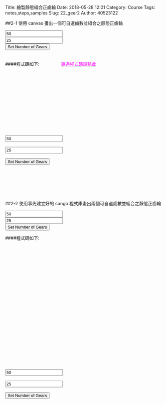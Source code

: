 Title: 繪製靜態組合正齒輪
Date: 2018-05-28 12:01
Category: Course
Tags: notes,steps,samples
Slug: 22_geer2
Author: 40523122




<!-- PELICAN_END_SUMMARY -->
##2-1 使用 canvas 畫出一個可自選齒數並組合之靜態正齒輪
<!-- 導入 Brython 標準程式庫 -->
<script src="./../data/Brython-3.3.1/brython.js"></script>
<script src="./../data/Brython-3.3.1/brython_stdlib.js"></script>

<!-- 啟動 Brython -->
<script>
window.onload=function(){
// 設定 data/py 為共用程式路徑
brython({debug:1, pythonpath:['./../data/py']});
}
</script>

<canvas id="ronegear" width="800" height="600"></canvas>
<!-- 以下製作 button-->
<div id="ronegear_div" width="800" height="20"></div>
<input id="rn1" value="50"></input><br />
<input id="rn2" value="25"></input><br />
<button id="rbutton">Set Number of Gears</button>

<script type="text/python3">
from browser import document as doc
from browser import html
import math
# deg 為角度轉為徑度的轉換因子
deg = math.pi/180.
# 定義 Spur 類別
class Spur(object):
    def __init__(self, ctx):
        self.ctx = ctx

    def create_line(self, x1, y1, x2, y2, width=3, fill="red"):
        self.ctx.beginPath()
        self.ctx.lineWidth = width
        self.ctx.moveTo(x1, y1)
        self.ctx.lineTo(x2, y2)
        self.ctx.strokeStyle = fill
        self.ctx.stroke()
    
    # 定義一個繪正齒輪的繪圖函式
    # midx 為齒輪圓心 x 座標
    # midy 為齒輪圓心 y 座標
    # rp 為節圓半徑, rn 為齒數
    # pa 為壓力角 (deg)
    # 已經針對 rn 大於等於 52 齒時的繪圖錯誤修正, 因為 base circle 與齒根圓大小必須進行判斷
    def Gear(self, midx, midy, rp, rn=20, pa=20, color="black"):
        # 齒輪漸開線分成 15 線段繪製
        imax = 15
        # 在輸入的畫布上繪製直線, 由圓心到節圓 y 軸頂點畫一直線
        self.create_line(midx, midy, midx, midy-rp)
        # a 為模數 (代表公制中齒的大小), 模數為節圓直徑(稱為節徑)除以齒數
        # 模數也就是齒冠大小
        a=2*rp/rn
        # d 為齒根大小, 為模數的 1.157 或 1.25倍, 這裡採 1.25 倍
        d=2.5*rp/rn
        # ra 為齒輪的外圍半徑
        ra=rp+a
        # rb 則為齒輪的基圓半徑
        # 基圓為漸開線長齒之基準圓
        rb=rp*math.cos(pa*deg)
        # rd 為齒根圓半徑
        rd=rp-d
        # 當 rd 大於 rb 時, 漸開線並非畫至 rb, 而是 rd
        # dr 則為基圓到齒頂圓半徑分成 imax 段後的每段半徑增量大小
        # 將圓弧分成 imax 段來繪製漸開線
        # 當 rd 大於 rb 時, 漸開線並非畫至 rb, 而是 rd
        if rd>rb:
            dr = (ra-rd)/imax
        else:
            dr=(ra-rb)/imax
        # tan(pa*deg)-pa*deg 為漸開線函數
        sigma=math.pi/(2*rn)+math.tan(pa*deg)-pa*deg
        for j in range(rn):
            ang=-2.*j*math.pi/rn+sigma
            ang2=2.*j*math.pi/rn+sigma
            lxd=midx+rd*math.sin(ang2-2.*math.pi/rn)
            lyd=midy-rd*math.cos(ang2-2.*math.pi/rn)
            for i in range(imax+1):
                # 當 rd 大於 rb 時, 漸開線並非畫至 rb, 而是 rd
                if rd>rb:
                    r=rd+i*dr
                else:
                    r=rb+i*dr
                theta=math.sqrt((r*r)/(rb*rb)-1.)
                alpha=theta-math.atan(theta)
                xpt=r*math.sin(alpha-ang)
                ypt=r*math.cos(alpha-ang)
                xd=rd*math.sin(-ang)
                yd=rd*math.cos(-ang)
                # i=0 時, 繪線起點由齒根圓上的點, 作為起點
                if(i==0):
                    last_x = midx+xd
                    last_y = midy-yd
                # 由左側齒根圓作為起點, 除第一點 (xd,yd) 齒根圓上的起點外, 其餘的 (xpt,ypt)則為漸開線上的分段點
                self.create_line((midx+xpt),(midy-ypt),(last_x),(last_y),fill=color)
                # 最後一點, 則為齒頂圓
                if(i==imax):
                    lfx=midx+xpt
                    lfy=midy-ypt
                last_x = midx+xpt
                last_y = midy-ypt
            # the line from last end of dedendum point to the recent
            # end of dedendum point
            # lxd 為齒根圓上的左側 x 座標, lyd 則為 y 座標
            # 下列為齒根圓上用來近似圓弧的直線
            self.create_line((lxd),(lyd),(midx+xd),(midy-yd),fill=color)
            for i in range(imax+1):
                # 當 rd 大於 rb 時, 漸開線並非畫至 rb, 而是 rd
                if rd>rb:
                    r=rd+i*dr
                else:
                    r=rb+i*dr
                theta=math.sqrt((r*r)/(rb*rb)-1.)
                alpha=theta-math.atan(theta)
                xpt=r*math.sin(ang2-alpha)
                ypt=r*math.cos(ang2-alpha)
                xd=rd*math.sin(ang2)
                yd=rd*math.cos(ang2)
                # i=0 時, 繪線起點由齒根圓上的點, 作為起點
                if(i==0):
                    last_x = midx+xd
                    last_y = midy-yd
                # 由右側齒根圓作為起點, 除第一點 (xd,yd) 齒根圓上的起點外, 其餘的 (xpt,ypt)則為漸開線上的分段點
                self.create_line((midx+xpt),(midy-ypt),(last_x),(last_y),fill=color)
                # 最後一點, 則為齒頂圓
                if(i==imax):
                    rfx=midx+xpt
                    rfy=midy-ypt
                last_x = midx+xpt
                last_y = midy-ypt
            # lfx 為齒頂圓上的左側 x 座標, lfy 則為 y 座標
            # 下列為齒頂圓上用來近似圓弧的直線
            self.create_line(lfx,lfy,rfx,rfy,fill=color)

canvas = doc['ronegear']
ctx = canvas.getContext("2d")

# 以 button 驅動的事件函式
def set(e):
    ctx.clearRect(0, 0, canvas.width, canvas.height)
    x = (canvas.width)/2
    y = (canvas.height)/2
    if doc["rn1"].value.isdigit():
        n1 = int(doc["rn1"].value)
    else:
        n1 = 50

    if doc["rn2"].value.isdigit():
        n2 = int(doc["rn2"].value)
    else:
        n2 = 25

        
    # 只使用畫布高度的 80%
    canvas_size = canvas.height*0.4
    r1 = canvas_size*0.8
    r2 = r1 * n2 / n1

    # 計算各齒輪中心座標
    x1 = x - r1
    y1 = y

    x2 = x+r2 
    y2 = y

    pa = 20
    # 開始繪製齒輪
    # 儲存原有的座標系統
    ctx.save()
    # 平移到齒輪圓心
    ctx.translate(x1, y1)
    # 以齒輪圓心旋轉 90 度, 讓紅色標線在齒輪右側保持水平
    ctx.rotate(90*deg)
    # 平移回原來的座標原點
    ctx.translate(-x1, -y1)
    gear1 = Spur(ctx).Gear(x1, y1, r1, n1, pa, "blue")
    # 回復原有的座標系統
    ctx.restore()

    ctx.save()
    ctx.translate(x2, y2)
    # 中間齒輪轉動 -90 度加上一齒, 可以與左側齒輪囓合
    ctx.rotate(-90*deg-math.pi/n2)
    ctx.translate(-x2, -y2)
    gear2 = Spur(ctx).Gear(x2, y2, r2, n2, pa, "blue")
    ctx.restore()

set(True)
doc['rbutton'].bind('click',set)
</script>
</br>
</br>
</br>
####程式碼如下:　　　　　<a href="#p3"><font color="#FF00FF">跳過程式碼請點此</font></a><br/>
<pre class="brush: python">
<!-- 導入 Brython 標準程式庫 -->
<script src="./../data/Brython-3.3.1/brython.js"></script>
<script src="./../data/Brython-3.3.1/brython_stdlib.js"></script>

<!-- 啟動 Brython -->
<script>
window.onload=function(){
// 設定 data/py 為共用程式路徑
brython({debug:1, pythonpath:['./../data/py']});
}
</script>

<canvas id="ronegear" width="800" height="600"></canvas>
<!-- 以下製作 button-->
<div id="ronegear_div" width="800" height="20"></div>
<input id="rn1" value="50"></input><br />
<input id="rn2" value="25"></input><br />
<button id="rbutton">Set Number of Gears</button>

<script type="text/python3">
from browser import document as doc
from browser import html
import math
# deg 為角度轉為徑度的轉換因子
deg = math.pi/180.
# 定義 Spur 類別
class Spur(object):
    def __init__(self, ctx):
        self.ctx = ctx

    def create_line(self, x1, y1, x2, y2, width=3, fill="red"):
        self.ctx.beginPath()
        self.ctx.lineWidth = width
        self.ctx.moveTo(x1, y1)
        self.ctx.lineTo(x2, y2)
        self.ctx.strokeStyle = fill
        self.ctx.stroke()
    #
    # 定義一個繪正齒輪的繪圖函式
    # midx 為齒輪圓心 x 座標
    # midy 為齒輪圓心 y 座標
    # rp 為節圓半徑, rn 為齒數
    # pa 為壓力角 (deg)
    # 已經針對 rn 大於等於 52 齒時的繪圖錯誤修正, 因為 base circle 與齒根圓大小必須進行判斷
    def Gear(self, midx, midy, rp, rn=20, pa=20, color="black"):
        # 齒輪漸開線分成 15 線段繪製
        imax = 15
        # 在輸入的畫布上繪製直線, 由圓心到節圓 y 軸頂點畫一直線
        self.create_line(midx, midy, midx, midy-rp)
        # a 為模數 (代表公制中齒的大小), 模數為節圓直徑(稱為節徑)除以齒數
        # 模數也就是齒冠大小
        a=2*rp/rn
        # d 為齒根大小, 為模數的 1.157 或 1.25倍, 這裡採 1.25 倍
        d=2.5*rp/rn
        # ra 為齒輪的外圍半徑
        ra=rp+a
        # rb 則為齒輪的基圓半徑
        # 基圓為漸開線長齒之基準圓
        rb=rp*math.cos(pa*deg)
        # rd 為齒根圓半徑
        rd=rp-d
        # 當 rd 大於 rb 時, 漸開線並非畫至 rb, 而是 rd
        # dr 則為基圓到齒頂圓半徑分成 imax 段後的每段半徑增量大小
        # 將圓弧分成 imax 段來繪製漸開線
        # 當 rd 大於 rb 時, 漸開線並非畫至 rb, 而是 rd
        if rd>rb:
            dr = (ra-rd)/imax
        else:
            dr=(ra-rb)/imax
        # tan(pa*deg)-pa*deg 為漸開線函數
        sigma=math.pi/(2*rn)+math.tan(pa*deg)-pa*deg
        for j in range(rn):
            ang=-2.*j*math.pi/rn+sigma
            ang2=2.*j*math.pi/rn+sigma
            lxd=midx+rd*math.sin(ang2-2.*math.pi/rn)
            lyd=midy-rd*math.cos(ang2-2.*math.pi/rn)
            for i in range(imax+1):
                # 當 rd 大於 rb 時, 漸開線並非畫至 rb, 而是 rd
                if rd>rb:
                    r=rd+i*dr
                else:
                    r=rb+i*dr
                theta=math.sqrt((r*r)/(rb*rb)-1.)
                alpha=theta-math.atan(theta)
                xpt=r*math.sin(alpha-ang)
                ypt=r*math.cos(alpha-ang)
                xd=rd*math.sin(-ang)
                yd=rd*math.cos(-ang)
                # i=0 時, 繪線起點由齒根圓上的點, 作為起點
                if(i==0):
                    last_x = midx+xd
                    last_y = midy-yd
                # 由左側齒根圓作為起點, 除第一點 (xd,yd) 齒根圓上的起點外, 其餘的 (xpt,ypt)則為漸開線上的分段點
                self.create_line((midx+xpt),(midy-ypt),(last_x),(last_y),fill=color)
                # 最後一點, 則為齒頂圓
                if(i==imax):
                    lfx=midx+xpt
                    lfy=midy-ypt
                last_x = midx+xpt
                last_y = midy-ypt
            # the line from last end of dedendum point to the recent
            # end of dedendum point
            # lxd 為齒根圓上的左側 x 座標, lyd 則為 y 座標
            # 下列為齒根圓上用來近似圓弧的直線
            self.create_line((lxd),(lyd),(midx+xd),(midy-yd),fill=color)
            for i in range(imax+1):
                # 當 rd 大於 rb 時, 漸開線並非畫至 rb, 而是 rd
                if rd>rb:
                    r=rd+i*dr
                else:
                    r=rb+i*dr
                theta=math.sqrt((r*r)/(rb*rb)-1.)
                alpha=theta-math.atan(theta)
                xpt=r*math.sin(ang2-alpha)
                ypt=r*math.cos(ang2-alpha)
                xd=rd*math.sin(ang2)
                yd=rd*math.cos(ang2)
                # i=0 時, 繪線起點由齒根圓上的點, 作為起點
                if(i==0):
                    last_x = midx+xd
                    last_y = midy-yd
                # 由右側齒根圓作為起點, 除第一點 (xd,yd) 齒根圓上的起點外, 其餘的 (xpt,ypt)則為漸開線上的分段點
                self.create_line((midx+xpt),(midy-ypt),(last_x),(last_y),fill=color)
                # 最後一點, 則為齒頂圓
                if(i==imax):
                    rfx=midx+xpt
                    rfy=midy-ypt
                last_x = midx+xpt
                last_y = midy-ypt
            # lfx 為齒頂圓上的左側 x 座標, lfy 則為 y 座標
            # 下列為齒頂圓上用來近似圓弧的直線
            self.create_line(lfx,lfy,rfx,rfy,fill=color)

canvas = doc['ronegear']
ctx = canvas.getContext("2d")

# 以 button 驅動的事件函式
def set(e):
    ctx.clearRect(0, 0, canvas.width, canvas.height)
    x = (canvas.width)/2
    y = (canvas.height)/2
    if doc["rn1"].value.isdigit():
        n1 = int(doc["rn1"].value)
    else:
        n1 = 50

    if doc["rn2"].value.isdigit():
        n2 = int(doc["rn2"].value)
    else:
        n2 = 25

        
    # 只使用畫布高度的 80%
    canvas_size = canvas.height*0.4
    r1 = canvas_size*0.8
    r2 = r1 * n2 / n1

    # 計算各齒輪中心座標
    x1 = x - r1
    y1 = y

    x2 = x+r2 
    y2 = y

    pa = 20
    # 開始繪製齒輪
    # 儲存原有的座標系統
    ctx.save()
    # 平移到齒輪圓心
    ctx.translate(x1, y1)
    # 以齒輪圓心旋轉 90 度, 讓紅色標線在齒輪右側保持水平
    ctx.rotate(90*deg)
    # 平移回原來的座標原點
    ctx.translate(-x1, -y1)
    gear1 = Spur(ctx).Gear(x1, y1, r1, n1, pa, "blue")
    # 回復原有的座標系統
    ctx.restore()

    ctx.save()
    ctx.translate(x2, y2)
    # 中間齒輪轉動 -90 度加上一齒, 可以與左側齒輪囓合
    ctx.rotate(-90*deg-math.pi/n2)
    ctx.translate(-x2, -y2)
    gear2 = Spur(ctx).Gear(x2, y2, r2, n2, pa, "blue")
    ctx.restore()

set(True)
doc['rbutton'].bind('click',set)
</script>
</pre>
<a id="p3"></a>
<br/>

<br/>
<br/>
##2-2 使用事先建立好的 cango 程式庫畫出兩個可自選齒數並組合之靜態正齒輪
<!-- 導入 Brython 標準程式庫 -->
 
<script src="../data/Brython-3.3.1/brython.js"></script>
<script src="../data/Brython-3.3.1/brython_stdlib.js"></script>
 
<!-- 啟動 Brython -->
<script>
window.onload=function(){
// 設定 data/py 為共用程式路徑
brython({debug:1, pythonpath:['./../data/py']});
}
</script>
 
<!-- Cango 程式庫 -->
<script type="text/javascript" src="./../cango
/Cango-9v05-min.js"></script>
<script type="text/javascript" src="./../cango
/CangoAxes-2v09.js"></script>
<script type="text/javascript" src="./../cango
/CangoAnimation-5v00.js"></script>
<script type="text/javascript" src="./../cango
/gearUtils-05.js"></script>

<canvas id='rcango_gear' width='800' height='700'></canvas>
<!-- 以下製作 button-->
<div id="rcango_gear_div" width="800" height="20"></div>
<input id="rcn1" value="50"></input><br />
<input id="rcn2" value="25"></input><br />
<button id="rcbutton">Set Number of Gears</button>

<script type="text/python">
# 將 導入的 document 設為 doc 主要原因在於與舊程式碼相容
from browser import document as doc
# 由於 Python3 與 Javascript 程式碼已經不再混用, 因此來自 Javascript 的變數, 必須居中透過 window 物件轉換
from browser import window
import math
 
# 主要用來取得畫布大小
canvas = doc["rcango_gear"]
# 此程式採用 Cango Javascript 程式庫繪圖, 因此無需 ctx
ctx = canvas.getContext("2d")
cango = window.Cango.new
# 針對變數的轉換, shapeDefs 在 Cango 中資料型別為變數, 可以透過 window 轉換
shapedefs = window.shapeDefs
# 目前 Cango 結合 Animation 在 Brython 尚無法運作, 此刻只能繪製靜態圖形
# in CangoAnimation.js
#interpolate1 = window.interpolate
# Cobi 與 createGearTooth 都是 Cango Javascript 程式庫中的物件
#cobj = window.Cobj.new
shape = window.Shape.new
path = window.Path.new
creategeartooth = window.createGearTooth.new

tweener = window.Tweener.new
# 經由 Cango 轉換成 Brython 的 cango, 指定將圖畫在 id="cango_gear" 的 canvas 上
cgo = cango("rcango_gear")

######################################
# 畫正齒輪輪廓
#####################################
# 以 button 驅動的事件函式
def set1(e):
    ctx.clearRect(0, 0, canvas.width, canvas.height)
    x = 800/2
    y = 700/2
    if doc["rcn1"].value.isdigit():
        n = int(doc["rcn1"].value)
    else:
        n = 50

    if doc["rcn2"].value.isdigit():
        n2 = int(doc["rcn2"].value)
    else:
        n2 = 25
    def cangoGear(n, m, pa):
        # n 為齒數
        # pa 為壓力角
        #pa = 25
        # m 為模數, 根據畫布的寬度, 計算適合的模數大小
        # Module = mm of pitch diameter per tooth
        # pr 為節圓半徑
        pr = n*m/2 # gear Pitch radius
        # generate gear
        data = creategeartooth(m, n, pa)
        # Brython 程式中的 print 會將資料印在 Browser 的 console 區
        #print(data)
        gearTooth = shape(data, {
        "fillColor":"#ddd0dd",
        "border": True,
        "strokeColor": "#606060" })
        gearTooth.rotate(180/n) # rotate gear 1/2 tooth to mesh
        # 單齒的齒形資料經過旋轉後, 將資料複製到 gear 物件中
        gear = gearTooth.dup()

        # 利用單齒輪廓旋轉, 產生整個正齒輪外形
        for i in range(1, n):
            # 將 gearTooth 中的資料複製到 newTooth
            newTooth = gearTooth.dup()
            # 配合迴圈, newTooth 的齒形資料進行旋轉, 然後利用 appendPath 方法, 將資料併入 gear
            newTooth.rotate(360*i/n)
            # appendPath 為 Cango 程式庫中的方法, 第二個變數為 True, 表示要刪除最前頭的 Move to SVG Path 標註符號
            gear.appendPath(newTooth, True) # trim move command = True

        # 建立軸孔
        # add axle hole, hr 為 hole radius
        hr = 0.6*pr # diameter of gear shaft
        shaft = path(shapedefs.circle(hr))
        shaft.revWinding()
        gear.appendPath(shaft) # retain the 'moveTo' command for shaft sub path

        # setup the animation
        # backlash (mm)
        bklsh = 0.04*m
        # centre shift to make backlash
        dC = bklsh/(2*math.tan(math.pi*pa/180))
        # np 為小齒輪齒數
        np = 25
        # gear ratio
        gr = n/np              
        gearConfig = {'cx':-pr, 'cy':0, 'degs':[0, 360]}
        # gr*0.666 rpm
        #pinionConfig = {'cx':pr+dC, 'cy':0, 'degs':[0, -gr*360]}
        # 0.666 rpm
        return gear

    reduced_ratio = 0.5
    # 使用 80% 的畫布寬度
    m = 0.8*canvas.width/((n+n2)*reduced_ratio)
    # n 齒輪的節圓半徑
    pr = n*m/2
    # n2 齒輪的節圓半徑
    pr2 = pr * n2 / n
    deg = math.pi/180
        
    # 只使用畫布高度的 80%
    canvas_size = canvas.height*0.8
    r1 = canvas_size*0.6
    r2 = r1 * n2 / n
    # 計算各齒輪中心座標
    x1 = x 
    y1 = y

    x2 = x +r2+ r1/2
    y2 = y

    pa = 20
    # 開始繪製齒輪
    # 儲存原有的座標系統
    ctx.save()
    # 平移到齒輪圓心
    ctx.translate(x1, y1)
    # 以齒輪圓心旋轉 90 度, 讓紅色標線在齒輪右側保持水平
    ctx.rotate(90*deg)
    # 平移回原來的座標原點
    ctx.translate(-x1, -y1)
    # 建立 gear
    gear = cangoGear(n, m, pa)
    ctx.restore()
    cx = canvas.width/2 + 4 * n
    cy = canvas.height/2

    # 回復原有的座標系統
    ctx.restore()
    ctx.save()
    ctx.translate(x2, y2)
    # 中間齒輪轉動 -90 度加上一齒, 可以與左側齒輪囓合
    ctx.rotate(-90*deg-math.pi/n2)
    ctx.translate(-x2, -y2)
    # 建立 gear1
    gear1 = cangoGear(n2, m, pa)
    ctx.restore()

    # 在特定位置, 以特定 scale, 特定 degs 執行 render
    # 設定囓合點在畫布正中央
    # 囓合點往左偏 pr/2 即為 n 齒輪的圓心 x 座標
    #cgo.render(gear, {'x':cx-pr*reduced_ratio, 'y':cy, 'scl':reduced_ratio, 'degs':0})
    cgo.render(gear, {'x':cx-(pr+pr2)*reduced_ratio, 'y':cy, 'scl':0.5, 'degs':0})
    # 囓合點往右偏 pr2/2 即為 n2 齒輪的圓心 x 座標, 且 n2 齒轉 180 加一齒角度後囓合
    cgo.render(gear1, {'x':cx, 'y':cy, 'scl':reduced_ratio, 'degs':180+(360/n2/2)})
   
set1(True)
doc['rcbutton'].bind('click',set1)
</script>



####程式碼如下:　　　　　
<pre class="brush: python">
<!-- 導入 Brython 標準程式庫 -->
 
<script src="../data/Brython-3.3.1/brython.js"></script>
<script src="../data/Brython-3.3.1/brython_stdlib.js"></script>
 
<!-- 啟動 Brython -->
<script>
window.onload=function(){
// 設定 data/py 為共用程式路徑
brython({debug:1, pythonpath:['./../data/py']});
}
</script>
 
<!-- Cango 程式庫 -->
<script type="text/javascript" src="./../cango
/Cango-9v05-min.js"></script>
<script type="text/javascript" src="./../cango
/CangoAxes-2v09.js"></script>
<script type="text/javascript" src="./../cango
/CangoAnimation-5v00.js"></script>
<script type="text/javascript" src="./../cango
/gearUtils-05.js"></script>

<canvas id='rcango_gear' width='800' height='700'></canvas>
<!-- 以下製作 button-->
<div id="rcango_gear_div" width="800" height="20"></div>
<input id="rcn1" value="50"></input><br />
<input id="rcn2" value="25"></input><br />
<button id="rcbutton">Set Number of Gears</button>

<script type="text/python">
# 將 導入的 document 設為 doc 主要原因在於與舊程式碼相容
from browser import document as doc
# 由於 Python3 與 Javascript 程式碼已經不再混用, 因此來自 Javascript 的變數, 必須居中透過 window 物件轉換
from browser import window
import math
 
# 主要用來取得畫布大小
canvas = doc["rcango_gear"]
# 此程式採用 Cango Javascript 程式庫繪圖, 因此無需 ctx
ctx = canvas.getContext("2d")
cango = window.Cango.new
# 針對變數的轉換, shapeDefs 在 Cango 中資料型別為變數, 可以透過 window 轉換
shapedefs = window.shapeDefs
# 目前 Cango 結合 Animation 在 Brython 尚無法運作, 此刻只能繪製靜態圖形
# in CangoAnimation.js
#interpolate1 = window.interpolate
# Cobi 與 createGearTooth 都是 Cango Javascript 程式庫中的物件
#cobj = window.Cobj.new
shape = window.Shape.new
path = window.Path.new
creategeartooth = window.createGearTooth.new

tweener = window.Tweener.new
# 經由 Cango 轉換成 Brython 的 cango, 指定將圖畫在 id="cango_gear" 的 canvas 上
cgo = cango("rcango_gear")

######################################
# 畫正齒輪輪廓
#####################################
# 以 button 驅動的事件函式
def set1(e):
    ctx.clearRect(0, 0, canvas.width, canvas.height)
    x = 800/2
    y = 700/2
    if doc["rcn1"].value.isdigit():
        n = int(doc["rcn1"].value)
    else:
        n = 50

    if doc["rcn2"].value.isdigit():
        n2 = int(doc["rcn2"].value)
    else:
        n2 = 25
    def cangoGear(n, m, pa):
        # n 為齒數
        # pa 為壓力角
        #pa = 25
        # m 為模數, 根據畫布的寬度, 計算適合的模數大小
        # Module = mm of pitch diameter per tooth
        # pr 為節圓半徑
        pr = n*m/2 # gear Pitch radius
        # generate gear
        data = creategeartooth(m, n, pa)
        # Brython 程式中的 print 會將資料印在 Browser 的 console 區
        #print(data)
        gearTooth = shape(data, {
        "fillColor":"#ddd0dd",
        "border": True,
        "strokeColor": "#606060" })
        gearTooth.rotate(180/n) # rotate gear 1/2 tooth to mesh
        # 單齒的齒形資料經過旋轉後, 將資料複製到 gear 物件中
        gear = gearTooth.dup()

        # 利用單齒輪廓旋轉, 產生整個正齒輪外形
        for i in range(1, n):
            # 將 gearTooth 中的資料複製到 newTooth
            newTooth = gearTooth.dup()
            # 配合迴圈, newTooth 的齒形資料進行旋轉, 然後利用 appendPath 方法, 將資料併入 gear
            newTooth.rotate(360*i/n)
            # appendPath 為 Cango 程式庫中的方法, 第二個變數為 True, 表示要刪除最前頭的 Move to SVG Path 標註符號
            gear.appendPath(newTooth, True) # trim move command = True

        # 建立軸孔
        # add axle hole, hr 為 hole radius
        hr = 0.6*pr # diameter of gear shaft
        shaft = path(shapedefs.circle(hr))
        shaft.revWinding()
        gear.appendPath(shaft) # retain the 'moveTo' command for shaft sub path

        # setup the animation
        # backlash (mm)
        bklsh = 0.04*m
        # centre shift to make backlash
        dC = bklsh/(2*math.tan(math.pi*pa/180))
        # np 為小齒輪齒數
        np = 25
        # gear ratio
        gr = n/np              
        gearConfig = {'cx':-pr, 'cy':0, 'degs':[0, 360]}
        # gr*0.666 rpm
        #pinionConfig = {'cx':pr+dC, 'cy':0, 'degs':[0, -gr*360]}
        # 0.666 rpm
        return gear

    reduced_ratio = 0.5
    # 使用 80% 的畫布寬度
    m = 0.8*canvas.width/((n+n2)*reduced_ratio)
    # n 齒輪的節圓半徑
    pr = n*m/2
    # n2 齒輪的節圓半徑
    pr2 = pr * n2 / n
    deg = math.pi/180
        
    # 只使用畫布高度的 80%
    canvas_size = canvas.height*0.8
    r1 = canvas_size*0.6
    r2 = r1 * n2 / n
    # 計算各齒輪中心座標
    x1 = x 
    y1 = y

    x2 = x +r2+ r1/2
    y2 = y

    pa = 20
    # 開始繪製齒輪
    # 儲存原有的座標系統
    ctx.save()
    # 平移到齒輪圓心
    ctx.translate(x1, y1)
    # 以齒輪圓心旋轉 90 度, 讓紅色標線在齒輪右側保持水平
    ctx.rotate(90*deg)
    # 平移回原來的座標原點
    ctx.translate(-x1, -y1)
    # 建立 gear
    gear = cangoGear(n, m, pa)
    ctx.restore()
    cx = canvas.width/2 + 4 * n
    cy = canvas.height/2

    # 回復原有的座標系統
    ctx.restore()
    ctx.save()
    ctx.translate(x2, y2)
    # 中間齒輪轉動 -90 度加上一齒, 可以與左側齒輪囓合
    ctx.rotate(-90*deg-math.pi/n2)
    ctx.translate(-x2, -y2)
    # 建立 gear1
    gear1 = cangoGear(n2, m, pa)
    ctx.restore()

    # 在特定位置, 以特定 scale, 特定 degs 執行 render
    # 設定囓合點在畫布正中央
    # 囓合點往左偏 pr/2 即為 n 齒輪的圓心 x 座標
    #cgo.render(gear, {'x':cx-pr*reduced_ratio, 'y':cy, 'scl':reduced_ratio, 'degs':0})
    cgo.render(gear, {'x':cx-(pr+pr2)*reduced_ratio, 'y':cy, 'scl':0.5, 'degs':0})
    # 囓合點往右偏 pr2/2 即為 n2 齒輪的圓心 x 座標, 且 n2 齒轉 180 加一齒角度後囓合
    cgo.render(gear1, {'x':cx, 'y':cy, 'scl':reduced_ratio, 'degs':180+(360/n2/2)})
   
set1(True)
doc['rcbutton'].bind('click',set1)
</script>
</pre>